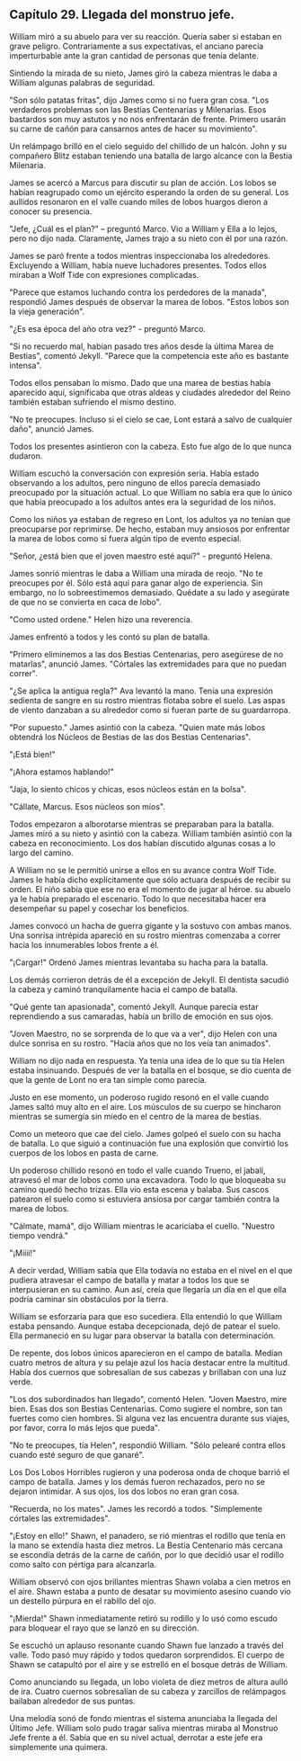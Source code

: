 
## Capítulo 29. Llegada del monstruo jefe.


William miró a su abuelo para ver su reacción. Quería saber si estaban en grave peligro. Contrariamente a sus expectativas, el anciano parecía imperturbable ante la gran cantidad de personas que tenía delante.

Sintiendo la mirada de su nieto, James giró la cabeza mientras le daba a William algunas palabras de seguridad.

"Son sólo patatas fritas", dijo James como si no fuera gran cosa. "Los verdaderos problemas son las Bestias Centenarias y Milenarias. Esos bastardos son muy astutos y no nos enfrentarán de frente. Primero usarán su carne de cañón para cansarnos antes de hacer su movimiento".

Un relámpago brilló en el cielo seguido del chillido de un halcón. John y su compañero Blitz estaban teniendo una batalla de largo alcance con la Bestia Milenaria.

James se acercó a Marcus para discutir su plan de acción. Los lobos se habían reagrupado como un ejército esperando la orden de su general. Los aullidos resonaron en el valle cuando miles de lobos huargos dieron a conocer su presencia.

"Jefe, ¿Cuál es el plan?" – preguntó Marco. Vio a William y Ella a lo lejos, pero no dijo nada. Claramente, James trajo a su nieto con él por una razón.

James se paró frente a todos mientras inspeccionaba los alrededores. Excluyendo a William, había nueve luchadores presentes. Todos ellos miraban a Wolf Tide con expresiones complicadas.

"Parece que estamos luchando contra los perdedores de la manada", respondió James después de observar la marea de lobos. "Estos lobos son la vieja generación".

"¿Es esa época del año otra vez?" - preguntó Marco.

"Si no recuerdo mal, habían pasado tres años desde la última Marea de Bestias", comentó Jekyll. "Parece que la competencia este año es bastante intensa".

Todos ellos pensaban lo mismo. Dado que una marea de bestias había aparecido aquí, significaba que otras aldeas y ciudades alrededor del Reino también estaban sufriendo el mismo destino.

"No te preocupes. Incluso si el cielo se cae, Lont estará a salvo de cualquier daño", anunció James.

Todos los presentes asintieron con la cabeza. Esto fue algo de lo que nunca dudaron.

William escuchó la conversación con expresión seria. Había estado observando a los adultos, pero ninguno de ellos parecía demasiado preocupado por la situación actual. Lo que William no sabía era que lo único que había preocupado a los adultos antes era la seguridad de los niños.

Como los niños ya estaban de regreso en Lont, los adultos ya no tenían que preocuparse por reprimirse. De hecho, estaban muy ansiosos por enfrentar la marea de lobos como si fuera algún tipo de evento especial.

"Señor, ¿está bien que el joven maestro esté aquí?" - preguntó Helena.

James sonrió mientras le daba a William una mirada de reojo. "No te preocupes por él. Sólo está aquí para ganar algo de experiencia. Sin embargo, no lo sobreestimemos demasiado. Quédate a su lado y asegúrate de que no se convierta en caca de lobo".

"Como usted ordene." Helen hizo una reverencia.

James enfrentó a todos y les contó su plan de batalla.

"Primero eliminemos a las dos Bestias Centenarias, pero asegúrese de no matarlas", anunció James. "Córtales las extremidades para que no puedan correr".

"¿Se aplica la antigua regla?" Ava levantó la mano. Tenía una expresión sedienta de sangre en su rostro mientras flotaba sobre el suelo. Las aspas de viento danzaban a su alrededor como si fueran parte de su guardarropa.

"Por supuesto." James asintió con la cabeza. "Quien mate más lobos obtendrá los Núcleos de Bestias de las dos Bestias Centenarias".

"¡Está bien!"

"¡Ahora estamos hablando!"

"Jaja, lo siento chicos y chicas, esos núcleos están en la bolsa".

"Cállate, Marcus. Esos núcleos son míos".

Todos empezaron a alborotarse mientras se preparaban para la batalla. James miró a su nieto y asintió con la cabeza. William también asintió con la cabeza en reconocimiento. Los dos habían discutido algunas cosas a lo largo del camino.

A William no se le permitió unirse a ellos en su avance contra Wolf Tide. James le había dicho explícitamente que sólo actuara después de recibir su orden. El niño sabía que ese no era el momento de jugar al héroe. su abuelo ya le había preparado el escenario. Todo lo que necesitaba hacer era desempeñar su papel y cosechar los beneficios.

James convocó un hacha de guerra gigante y la sostuvo con ambas manos. Una sonrisa intrépida apareció en su rostro mientras comenzaba a correr hacia los innumerables lobos frente a él.

"¡Cargar!" Ordenó James mientras levantaba su hacha para la batalla.

Los demás corrieron detrás de él a excepción de Jekyll. El dentista sacudió la cabeza y caminó tranquilamente hacia el campo de batalla.

"Qué gente tan apasionada", comentó Jekyll. Aunque parecía estar reprendiendo a sus camaradas, había un brillo de emoción en sus ojos.

"Joven Maestro, no se sorprenda de lo que va a ver", dijo Helen con una dulce sonrisa en su rostro. "Hacía años que no los veía tan animados".

William no dijo nada en respuesta. Ya tenía una idea de lo que su tía Helen estaba insinuando. Después de ver la batalla en el bosque, se dio cuenta de que la gente de Lont no era tan simple como parecía.

Justo en ese momento, un poderoso rugido resonó en el valle cuando James saltó muy alto en el aire. Los músculos de su cuerpo se hincharon mientras se sumergía sin miedo en el centro de la marea de bestias.

Como un meteoro que cae del cielo. James golpeó el suelo con su hacha de batalla. Lo que siguió a continuación fue una explosión que convirtió los cuerpos de los lobos en pasta de carne.

Un poderoso chillido resonó en todo el valle cuando Trueno, el jabalí, atravesó el mar de lobos como una excavadora. Todo lo que bloqueaba su camino quedó hecho trizas.
Ella vio esta escena y balaba. Sus cascos patearon el suelo como si estuviera ansiosa por cargar también contra la marea de lobos.

"Cálmate, mamá", dijo William mientras le acariciaba el cuello. "Nuestro tiempo vendrá."

"¡Miiii!"

A decir verdad, William sabía que Ella todavía no estaba en el nivel en el que pudiera atravesar el campo de batalla y matar a todos los que se interpusieran en su camino. Aun así, creía que llegaría un día en el que ella podría caminar sin obstáculos por la tierra.

William se esforzaría para que eso sucediera. Ella entendió lo que William estaba pensando. Aunque estaba decepcionada, dejó de patear el suelo. Ella permaneció en su lugar para observar la batalla con determinación.

De repente, dos lobos únicos aparecieron en el campo de batalla. Medían cuatro metros de altura y su pelaje azul los hacía destacar entre la multitud. Había dos cuernos que sobresalían de sus cabezas y brillaban con una luz verde.

"Los dos subordinados han llegado", comentó Helen. "Joven Maestro, mire bien. Esas dos son Bestias Centenarias. Como sugiere el nombre, son tan fuertes como cien hombres. Si alguna vez las encuentra durante sus viajes, por favor, corra lo más lejos que pueda".

"No te preocupes, tía Helen", respondió William. "Sólo pelearé contra ellos cuando esté seguro de que ganaré".

Los Dos Lobos Horribles rugieron y una poderosa onda de choque barrió el campo de batalla. James y los demás fueron rechazados, pero no se dejaron intimidar. A sus ojos, los dos lobos no eran gran cosa.

"Recuerda, no los mates". James les recordó a todos. "Simplemente córtales las extremidades".

"¡Estoy en ello!" Shawn, el panadero, se rió mientras el rodillo que tenía en la mano se extendía hasta diez metros. La Bestia Centenario más cercana se escondía detrás de la carne de cañón, por lo que decidió usar el rodillo como salto con pértiga para alcanzarla.

William observó con ojos brillantes mientras Shawn volaba a cien metros en el aire. Shawn estaba a punto de desatar su movimiento asesino cuando vio un destello púrpura en el rabillo del ojo.

"¡Mierda!" Shawn inmediatamente retiró su rodillo y lo usó como escudo para bloquear el rayo que se lanzó en su dirección.

Se escuchó un aplauso resonante cuando Shawn fue lanzado a través del valle. Todo pasó muy rápido y todos quedaron sorprendidos. El cuerpo de Shawn se catapultó por el aire y se estrelló en el bosque detrás de William.

Como anunciando su llegada, un lobo violeta de diez metros de altura aulló de ira. Cuatro cuernos sobresalían de su cabeza y zarcillos de relámpagos bailaban alrededor de sus puntas.

Una melodía sonó de fondo mientras el sistema anunciaba la llegada del Último Jefe. William solo pudo tragar saliva mientras miraba al Monstruo Jefe frente a él. Sabía que en su nivel actual, derrotar a este jefe era simplemente una quimera.
